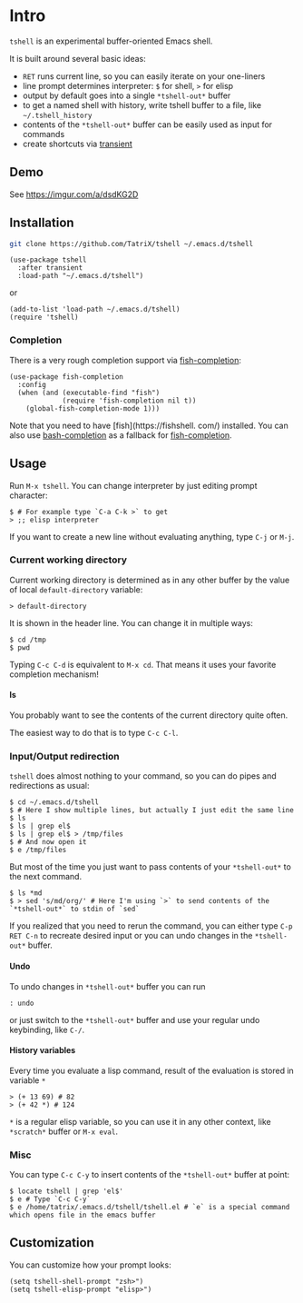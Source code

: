 # Intro

`tshell` is an experimental buffer-oriented Emacs shell.

It is built around several basic ideas:

- `RET` runs current line, so you can easily iterate on your one-liners
- line prompt determines interpreter: `$` for shell, `>` for elisp
- output by default goes into a single `*tshell-out*` buffer
- to get a named shell with history, write tshell buffer to a file, like `~/.tshell_history`
- contents of the `*tshell-out*` buffer can be easily used as input for commands
- create shortcuts via [transient](https://github.com/magit/transient)

## Demo
See https://imgur.com/a/dsdKG2D

## Installation
```sh
git clone https://github.com/TatriX/tshell ~/.emacs.d/tshell
```

```elisp
(use-package tshell
  :after transient
  :load-path "~/.emacs.d/tshell")
```
or
```elisp
(add-to-list 'load-path ~/.emacs.d/tshell)
(require 'tshell)
```

### Completion

There is a very rough completion support via [fish-completion](https://gitlab.com/ambrevar/emacs-fish-completion):
```elisp
(use-package fish-completion
  :config
  (when (and (executable-find "fish")
             (require 'fish-completion nil t))
    (global-fish-completion-mode 1)))
```
Note that you need to have [fish](https://fishshell.
com/) installed.
You can also use [bash-completion](https://github.com/szermatt/emacs-bash-completion) as a fallback for [fish-completion](https://gitlab.com/ambrevar/emacs-fish-completion#setup).

## Usage

Run `M-x tshell`.
You can change interpreter by just editing prompt character:
```
$ # For example type `C-a C-k >` to get
> ;; elisp interpreter
```
If you want to create a new line without evaluating anything, type `C-j` or `M-j`.

### Current working directory

Current working directory is determined as in any other buffer by the
value of local `default-directory` variable:
```
> default-directory
```
It is shown in the header line.
You can change it in multiple ways:
```
$ cd /tmp
$ pwd
```
Typing `C-c C-d` is equivalent to `M-x cd`. That means it uses your favorite completion mechanism!

#### ls
You probably want to see the contents of the current directory quite often.

The easiest way to do that is to type `C-c C-l`.

### Input/Output redirection
`tshell` does almost nothing to your command, so you can do pipes and redirections as usual:
```
$ cd ~/.emacs.d/tshell
$ # Here I show multiple lines, but actually I just edit the same line
$ ls
$ ls | grep el$
$ ls | grep el$ > /tmp/files
$ # And now open it
$ e /tmp/files
```

But most of the time you just want to pass contents of your `*tshell-out*` to the next command.
```
$ ls *md
$ > sed 's/md/org/' # Here I'm using `>` to send contents of the `*tshell-out*` to stdin of `sed`
```
If you realized that you need to rerun the command,
you can either type `C-p RET C-n` to recreate desired input
or you can undo changes in the `*tshell-out*` buffer.

#### Undo
To undo changes in `*tshell-out*` buffer you can run
```
: undo
```
or just switch to the `*tshell-out*` buffer and use your regular undo keybinding, like `C-/`.

#### History variables
Every time you evaluate a lisp command, result of the evaluation is stored in variable `*`
```
> (+ 13 69) # 82
> (+ 42 *) # 124
```
`*` is a regular elisp variable, so you can use it in any other context, like `*scratch*` buffer or `M-x eval`.

### Misc
You can type `C-c C-y` to insert contents of the `*tshell-out*` buffer at point:
```
$ locate tshell | grep 'el$'
$ e # Type `C-c C-y`
$ e /home/tatrix/.emacs.d/tshell/tshell.el # `e` is a special command which opens file in the emacs buffer
```

## Customization

You can customize how your prompt looks:
```elisp
(setq tshell-shell-prompt "zsh>")
(setq tshell-elisp-prompt "elisp>")
```
